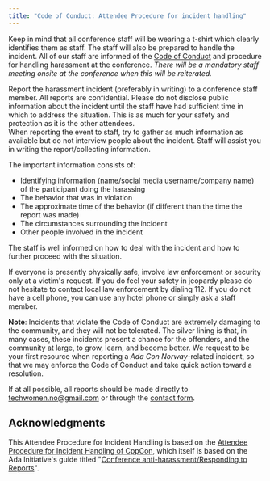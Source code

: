 ```yaml
---
title: "Code of Conduct: Attendee Procedure for incident handling"
---
```


Keep in mind that all conference staff will be wearing a t-shirt which clearly
identifies them as staff. The staff will also be prepared to handle the
incident. All of our staff are informed of the
[Code of Conduct](./code-of-conduct) and procedure for handling harassment at
the conference. _There will be a mandatory staff meeting onsite at the
conference when this will be reiterated._

Report the harassment incident (preferably in writing) to a conference staff
member. All reports are confidential. Please do not disclose public information
about the incident until the staff have had sufficient time in which to address
the situation. This is as much for your safety and protection as it is the other
attendees.  
 When reporting the event to staff, try to gather as much information as available
but do not interview people about the incident. Staff will assist you in writing
the report/collecting information.

The important information consists of:

- Identifying information (name/social media username/company name) of the
  participant doing the harassing
- The behavior that was in violation
- The approximate time of the behavior (if different than the time the report
  was made)
- The circumstances surrounding the incident
- Other people involved in the incident

The staff is well informed on how to deal with the incident and how to further
proceed with the situation.

If everyone is presently physically safe, involve law enforcement or security
only at a victim's request. If you do feel your safety in jeopardy please do not
hesitate to contact local law enforcement by dialing 112. If you do not have a
cell phone, you can use any hotel phone or simply ask a staff member.

**Note**: Incidents that violate the Code of Conduct are extremely damaging to
the community, and they will not be tolerated. The silver lining is that, in
many cases, these incidents present a chance for the offenders, and the
community at large, to grow, learn, and become better. We request to be your
first resource when reporting a _Ada Con Norway_-related incident, so that we
may enforce the Code of Conduct and take quick action toward a resolution.

If at all possible, all reports should be made directly to
[techwomen.no@gmail.com](mailto:techwomen.no@gmail.com) or through the
[contact form](/contact.html).

## Acknowledgments

This Attendee Procedure for Incident Handling is based on the
[Attendee Procedure for Incident Handling of CppCon](https://github.com/CppCon/CppConCodeOfConduct/blob/master/Attendee%20Procedure%20for%20incident%20handling.md),
which itself is based on the Ada Initiative's guide titled
"[Conference anti-harassment/Responding to Reports](http://geekfeminism.wikia.com/wiki/Conference_anti-harassment/Responding_to_reports)".
